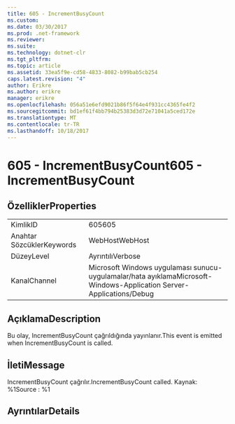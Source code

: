 ```yaml
---
title: 605 - IncrementBusyCount
ms.custom: 
ms.date: 03/30/2017
ms.prod: .net-framework
ms.reviewer: 
ms.suite: 
ms.technology: dotnet-clr
ms.tgt_pltfrm: 
ms.topic: article
ms.assetid: 33ea5f9e-cd58-4833-8082-b99bab5cb254
caps.latest.revision: "4"
author: Erikre
ms.author: erikre
manager: erikre
ms.openlocfilehash: 056a51e6efd9021b86f5f64e4f931cc4365fe4f2
ms.sourcegitcommit: bd1ef61f4bb794b25383d3d72e71041a5ced172e
ms.translationtype: MT
ms.contentlocale: tr-TR
ms.lasthandoff: 10/18/2017
---
```

# <a name="605---incrementbusycount"></a><span data-ttu-id="f5e59-102">605 - IncrementBusyCount</span><span class="sxs-lookup"><span data-stu-id="f5e59-102">605 - IncrementBusyCount</span></span>
## <a name="properties"></a><span data-ttu-id="f5e59-103">Özellikler</span><span class="sxs-lookup"><span data-stu-id="f5e59-103">Properties</span></span>  
  
|||  
|-|-|  
|<span data-ttu-id="f5e59-104">Kimlik</span><span class="sxs-lookup"><span data-stu-id="f5e59-104">ID</span></span>|<span data-ttu-id="f5e59-105">605</span><span class="sxs-lookup"><span data-stu-id="f5e59-105">605</span></span>|  
|<span data-ttu-id="f5e59-106">Anahtar Sözcükler</span><span class="sxs-lookup"><span data-stu-id="f5e59-106">Keywords</span></span>|<span data-ttu-id="f5e59-107">WebHost</span><span class="sxs-lookup"><span data-stu-id="f5e59-107">WebHost</span></span>|  
|<span data-ttu-id="f5e59-108">Düzey</span><span class="sxs-lookup"><span data-stu-id="f5e59-108">Level</span></span>|<span data-ttu-id="f5e59-109">Ayrıntılı</span><span class="sxs-lookup"><span data-stu-id="f5e59-109">Verbose</span></span>|  
|<span data-ttu-id="f5e59-110">Kanal</span><span class="sxs-lookup"><span data-stu-id="f5e59-110">Channel</span></span>|<span data-ttu-id="f5e59-111">Microsoft Windows uygulaması sunucu-uygulamalar/hata ayıklama</span><span class="sxs-lookup"><span data-stu-id="f5e59-111">Microsoft-Windows-Application Server-Applications/Debug</span></span>|  
  
## <a name="description"></a><span data-ttu-id="f5e59-112">Açıklama</span><span class="sxs-lookup"><span data-stu-id="f5e59-112">Description</span></span>  
 <span data-ttu-id="f5e59-113">Bu olay, IncrementBusyCount çağrıldığında yayınlanır.</span><span class="sxs-lookup"><span data-stu-id="f5e59-113">This event is emitted when IncrementBusyCount is called.</span></span>  
  
## <a name="message"></a><span data-ttu-id="f5e59-114">İleti</span><span class="sxs-lookup"><span data-stu-id="f5e59-114">Message</span></span>  
 <span data-ttu-id="f5e59-115">IncrementBusyCount çağrılır.</span><span class="sxs-lookup"><span data-stu-id="f5e59-115">IncrementBusyCount called.</span></span> <span data-ttu-id="f5e59-116">Kaynak: %1</span><span class="sxs-lookup"><span data-stu-id="f5e59-116">Source : %1</span></span>  
  
## <a name="details"></a><span data-ttu-id="f5e59-117">Ayrıntılar</span><span class="sxs-lookup"><span data-stu-id="f5e59-117">Details</span></span>
